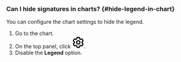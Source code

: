 ### Can I hide signatures in charts? {#hide-legend-in-chart}

You can configure the chart settings to hide the legend.

1. Go to the chart.
1. On the top panel, click ![](../../_assets/console-icons/gear.svg).
1. Disable the **Legend** option.
